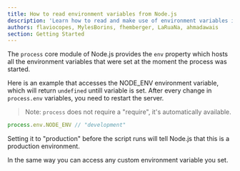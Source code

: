 ```yaml
---
title: How to read environment variables from Node.js
description: 'Learn how to read and make use of environment variables in a Node.js program'
authors: flaviocopes, MylesBorins, fhemberger, LaRuaNa, ahmadawais
section: Getting Started
---
```


The `process` core module of Node.js provides the `env` property which hosts all the environment variables that were set at the moment the process was started.

Here is an example that accesses the NODE_ENV environment variable, which will return `undefined` untill variable is set. After every change in `process.env` variables, you need to restart the server.

> Note: `process` does not require a "require", it's automatically available.

```js
process.env.NODE_ENV // "development"
```

Setting it to "production" before the script runs will tell Node.js that this is a production environment.

In the same way you can access any custom environment variable you set.
